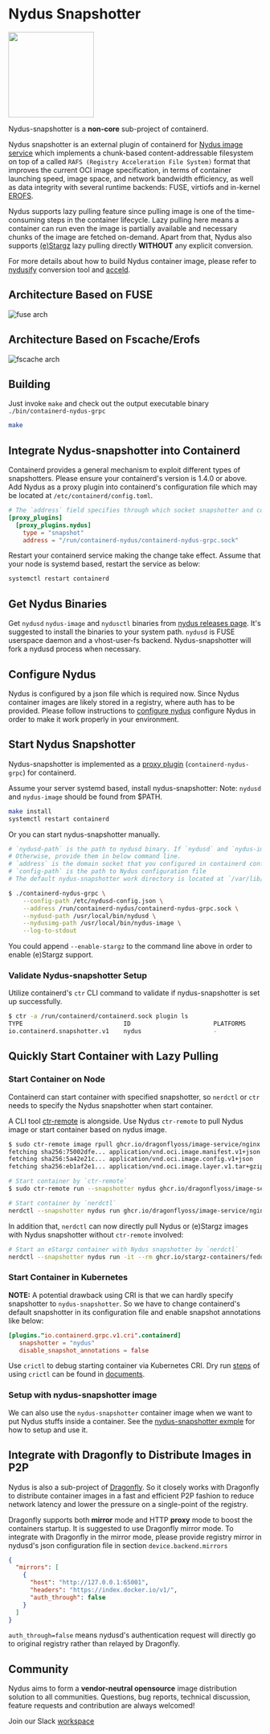 # Nydus Snapshotter

<p><img src="https://github.com/dragonflyoss/image-service/blob/master/misc/logo.svg" width="170"></p>

Nydus-snapshotter is a **non-core** sub-project of containerd.

Nydus snapshotter is an external plugin of containerd for [Nydus image service](https://nydus.dev) which implements a chunk-based content-addressable filesystem on top of a called `RAFS (Registry Acceleration File System)` format that improves the current OCI image specification, in terms of container launching speed, image space, and network bandwidth efficiency, as well as data integrity with several runtime backends: FUSE, virtiofs and in-kernel [EROFS](https://www.kernel.org/doc/html/latest/filesystems/erofs.html).

Nydus supports lazy pulling feature since pulling image is one of the time-consuming steps in the container lifecycle. Lazy pulling here means a container can run even the image is partially available and necessary chunks of the image are fetched on-demand. Apart from that, Nydus also supports [(e)Stargz](https://github.com/containerd/stargz-snapshotter) lazy pulling directly **WITHOUT** any explicit conversion.

For more details about how to build Nydus container image, please refer to [nydusify](https://github.com/dragonflyoss/image-service/blob/master/docs/nydusify.md) conversion tool and [acceld](https://github.com/goharbor/acceleration-service).

## Architecture Based on FUSE

![fuse arch](./docs/diagram/nydus_fuse_arch.svg)

## Architecture Based on Fscache/Erofs

![fscache arch](./docs/diagram/nydus_fscache_erofs__arch.svg)

## Building

Just invoke `make` and check out the output executable binary `./bin/containerd-nydus-grpc`

```bash
make
```

## Integrate Nydus-snapshotter into Containerd

Containerd provides a general mechanism to exploit different types of snapshotters. Please ensure your containerd's version is 1.4.0 or above.
Add Nydus as a proxy plugin into containerd's configuration file which may be located at `/etc/containerd/config.toml`.

```toml
# The `address` field specifies through which socket snapshotter and containerd communicate.
[proxy_plugins]
  [proxy_plugins.nydus]
    type = "snapshot"
    address = "/run/containerd-nydus/containerd-nydus-grpc.sock"
```

Restart your containerd service making the change take effect. Assume that your node is systemd based, restart the service as below:

```bash
systemctl restart containerd
```

## Get Nydus Binaries

Get `nydusd` `nydus-image` and `nydusctl` binaries from [nydus releases page](https://github.com/dragonflyoss/image-service/releases).
It's suggested to install the binaries to your system path. `nydusd` is FUSE userspace daemon and a vhost-user-fs backend. Nydus-snapshotter
will fork a nydusd process when necessary.

## Configure Nydus

Nydus is configured by a json file which is required now. Since Nydus container images are likely stored in a registry, where auth has to be provided.
Please follow instructions to [configure nydus](./docs/configure_nydus.md) configure Nydus in order to make it work properly in your environment.

## Start Nydus Snapshotter

Nydus-snapshotter is implemented as a [proxy plugin](https://github.com/containerd/containerd/blob/04985039cede6aafbb7dfb3206c9c4d04e2f924d/PLUGINS.md#proxy-plugins) (`containerd-nydus-grpc`) for containerd.

Assume your server systemd based, install nydus-snapshotter:
Note: `nydusd` and `nydus-image` should be found from $PATH.

```bash
make install
systemctl restart containerd
```

Or you can start nydus-snapshotter manually.

```bash
# `nydusd-path` is the path to nydusd binary. If `nydusd` and `nydus-image` are installed, `--nydusd-path` and `--nydusimage-path`can be omitted.
# Otherwise, provide them in below command line.
# `address` is the domain socket that you configured in containerd configuration file
# `config-path` is the path to Nydus configuration file
# The default nydus-snapshotter work directory is located at `/var/lib/containerd-nydus`

$ ./containerd-nydus-grpc \
    --config-path /etc/nydusd-config.json \
    --address /run/containerd-nydus/containerd-nydus-grpc.sock \
    --nydusd-path /usr/local/bin/nydusd \
    --nydusimg-path /usr/local/bin/nydus-image \
    --log-to-stdout
```

You could append `--enable-stargz` to the command line above in order to enable (e)Stargz support.

### Validate Nydus-snapshotter Setup

Utilize containerd's `ctr` CLI command to validate if nydus-snapshotter is set up successfully.

```bash
$ ctr -a /run/containerd/containerd.sock plugin ls
TYPE                            ID                       PLATFORMS      STATUS
io.containerd.snapshotter.v1    nydus                    -              ok
```

## Quickly Start Container with Lazy Pulling

### Start Container on Node

Containerd can start container with specified snapshotter, so `nerdctl` or `ctr` needs to specify the Nydus snapshotter when start container.

A CLI tool [ctr-remote](https://github.com/dragonflyoss/image-service/tree/master/contrib/ctr-remote) is alongside. Use Nydus `ctr-remote` to pull Nydus image or start container based on nydus image.

```bash
$ sudo ctr-remote image rpull ghcr.io/dragonflyoss/image-service/nginx:nydus-latest
fetching sha256:75002dfe... application/vnd.oci.image.manifest.v1+json
fetching sha256:5a42e21c... application/vnd.oci.image.config.v1+json
fetching sha256:eb1af2e1... application/vnd.oci.image.layer.v1.tar+gzip

# Start container by `ctr-remote`
$ sudo ctr-remote run --snapshotter nydus ghcr.io/dragonflyoss/image-service/nginx:nydus-latest awesome-nydus

# Start container by `nerdctl`
nerdctl --snapshotter nydus run ghcr.io/dragonflyoss/image-service/nginx:nydus-latest
```

In addition that, `nerdctl` can now directly pull Nydus or (e)Stargz images with Nydus snapshotter without `ctr-remote` involved:

```bash
# Start an eStargz container with Nydus snapshotter by `nerdctl`
nerdctl --snapshotter nydus run -it --rm ghcr.io/stargz-containers/fedora:35-esgz
```

### Start Container in Kubernetes

**NOTE:** A potential drawback using CRI is that we can hardly specify snapshotter to `nydus-snapshotter`. So we have to change containerd's default snapshotter in its configuration file and enable snapshot annotations like below:

```toml
[plugins."io.containerd.grpc.v1.cri".containerd]
   snapshotter = "nydus"
   disable_snapshot_annotations = false
```

Use `crictl` to debug starting container via Kubernetes CRI. Dry run [steps](./docs/crictl_dry_run.md) of using `crictl` can be found in [documents](./docs).

### Setup with nydus-snapshotter image

We can also use the `nydus-snapshotter` container image when we want to put Nydus stuffs inside a container. See the [nydus-snapshotter exmple](./misc/example/README.md) for how to setup and use it.

## Integrate with Dragonfly to Distribute Images in P2P

Nydus is also a sub-project of [Dragonfly](https://github.com/dragonflyoss/Dragonfly2). So it closely works with Dragonfly to distribute container images in a fast and efficient P2P fashion to reduce network latency and lower the pressure on a single-point of the registry.

Dragonfly supports both **mirror** mode and HTTP **proxy** mode to boost the containers startup. It is suggested to use Dragonfly mirror mode. To integrate with Dragonfly in the mirror mode, please provide registry mirror in nydusd's json configuration file in section `device.backend.mirrors`

```json
{
  "mirrors": [
    {
      "host": "http://127.0.0.1:65001",
      "headers": "https://index.docker.io/v1/",
      "auth_through": false
    }
  ]
}
```

`auth_through=false` means nydusd's authentication request will directly go to original registry rather than relayed by Dragonfly.

## Community

Nydus aims to form a **vendor-neutral opensource** image distribution solution to all communities.
Questions, bug reports, technical discussion, feature requests and contribution are always welcomed!

Join our Slack [workspace](https://join.slack.com/t/nydusimageservice/shared_invite/zt-pz4qvl4y-WIh4itPNILGhPS8JqdFm_w)
